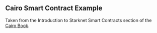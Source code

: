 ## Cairo Smart Contract Example

Taken from the Introduction to Starknet Smart Contracts section of the [Cairo Book](https://book.cairo-lang.org/ch13-00-introduction-to-starknet-smart-contracts.html).